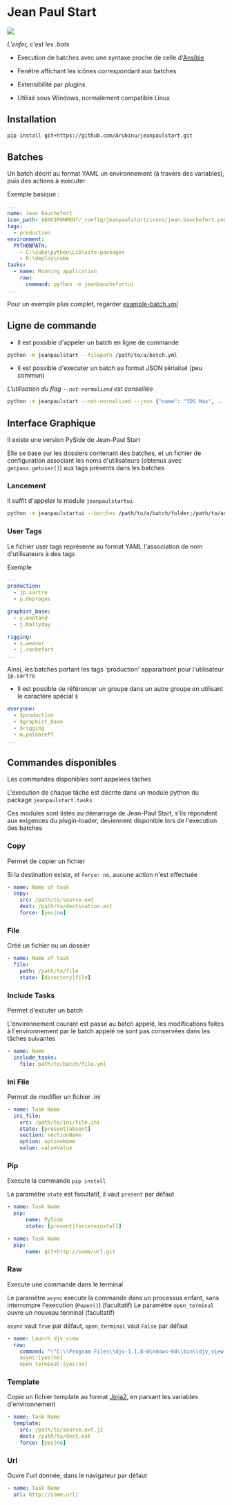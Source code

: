 # Jean Paul Start

![](jeanpaulstartui.jpg)

_L'enfer, c'est les .bats_

- Execution de batches avec une syntaxe proche de celle d'[Ansible](http://docs.ansible.com/ansible/latest/user_guide/playbooks.html)

- Fenêtre affichant les icônes correspondant aux batches

- Extensibilité par plugins

- Utilisé sous Windows, normalement compatible Linux

## Installation

````bash
pip install git+https://github.com/Arubinu/jeanpaulstart.git
````

## Batches

Un batch décrit au format YAML un environnement (à travers des variables), puis des actions à executer

Exemple basique :

````yaml
---
name: Jean Bauchefort
icon_path: $ENVIRONMENT/_config/jeanpaulstart/icons/jean-bauchefort.png
tags:
  - production
environment:
  PYTHONPATH:
    - C:\cube\python\Lib\site-packages
    - R:\deploy\cube
tasks:
  - name: Running application
    raw:
      command: python -m jeanbauchefortui
...
````

Pour un exemple plus complet, regarder [example-batch.yml](example-batch.yml)

## Ligne de commande

- Il est possible d'appeler un batch en ligne de commande 

````bash
python -m jeanpaulstart --filepath /path/to/a/batch.yml
````

- Il est possible d'executer un batch au format JSON sérialisé (peu commun)

_L'utilisation du flag `--not-normalized` est conseillée_

````bash
python -m jeanpaulstart --not-normalized --json {"name": "3DS Max", ... }
````

## Interface Graphique

Il existe une version PySide de Jean-Paul Start

Elle se base sur les dossiers contenant des batches, et un fichier de configuration associant les noms d'utilisateurs (obtenus avec `getpass.getuser()`) aux tags présents dans les batches

### Lancement

Il suffit d'appeler le module `jeanpaulstartui`

````bash
python -m jeanpaulstartui --batches /path/to/a/batch/folder;/path/to/another/folder --tags /path/to/user-tags.yml
````

### User Tags

Le fichier user tags représente au format YAML l'association de nom d'utilisateurs à des tags

Exemple

````yaml
---
production:
  - jp.sartre
  - p.deproges

graphist_base:
  - y.montand
  - j.hallyday

rigging:
  - s.weaver
  - j.rochefort
...
````

Ainsi, les batches portant les tags 'production' apparaitront pour l'utilisateur `jp.sartre`

- Il est possible de référencer un groupe dans un autre groupe en utilisant le caractère spécial `$`

````yaml
everyone:
  - $production
  - $graphist_base
  - $rigging
  - m.polnareff
...
````

## Commandes disponibles

Les commandes disponibles sont appelées tâches

L'execution de chaque tâche est décrite dans un module python du package `jeanpaulstart.tasks`

Ces modules sont listés au démarrage de Jean-Paul Start, s'ils répondent aux exigences du plugin-loader, deviennent disponible lors de l'execution des batches

### Copy

Permet de copier un fichier

Si la destination existe, et `force: no`, aucune action n'est effectuée

````yaml
- name: Name of task
  copy:
    src: /path/to/source.ext
    dest: /path/to/destination.ext
    force: [yes|no]
```` 

### File

Créé un fichier ou un dossier

````yaml
- name: Name of task
  file:
    path: /path/to/file
    state: [directory|file]
````

### Include Tasks

Permet d'excuter un batch

L'environnement courant est passé au batch appelé, les modifications faites à l'environnement par le batch appelé ne sont pas conservées dans les tâches suivantes

````yaml
- name: Name
  include_tasks:
    file: path/to/batch/file.yml
```` 

### Ini File

Permet de modifier un fichier .ini

````yaml
- name: Task Name
  ini_file:
    src: /path/to/ini/file.ini
    state: [present|absent]
    section: sectionName
    option: optionName
    value: valueValue
````

### Pip

Execute la commande `pip install`

Le paramètre `state` est facultatif, il vaut `present` par défaut

````yaml
- name: Task Name
  pip:
      name: PySide
      state: [present|forcereinstall]
````

````yaml
- name: Task Name
  pip:
      name: git+http://some/url.git
````

### Raw

Execute une commande dans le terminal

Le paramètre `async` execute la commande dans un processus enfant, sans interrompre l'execution (`Popen()`) (facultatif)
Le paramètre `open_terminal` ouvre un nouveau terminal (facultatif)

`async` vaut `True` par défaut, `open_terminal` vaut `False` par défaut

````yaml
- name: Launch djv_view
  raw: 
    command: "\"C:\\Program Files\\djv-1.1.0-Windows-64\\bin\\djv_view.exe\""
    async:[yes|no]
    open_terminal:[yes|no]
````

### Template

Copie un fichier template au format [Jinja2](http://jinja.pocoo.org/docs/2.10/), en parsant les variables d'environnement

````yaml
- name: Task Name
  template:
    src: /path/to/source.ext.j2
    dest: /path/to/dest.ext
    force: [yes|no]
````

### Url

Ouvre l'url donnée, dans le navigateur par défaut

````yaml
- name: Task Name
  url: http://some.url/
````
